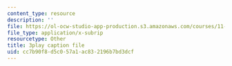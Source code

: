 ```yaml
---
content_type: resource
description: ''
file: https://ol-ocw-studio-app-production.s3.amazonaws.com/courses/11-601-introduction-to-environmental-policy-and-planning-fall-2016/cc7b90f8d5c057a1ac832196b7bd3dcf_oJ7-LI_ex0o.vtt
file_type: application/x-subrip
resourcetype: Other
title: 3play caption file
uid: cc7b90f8-d5c0-57a1-ac83-2196b7bd3dcf
---
```

